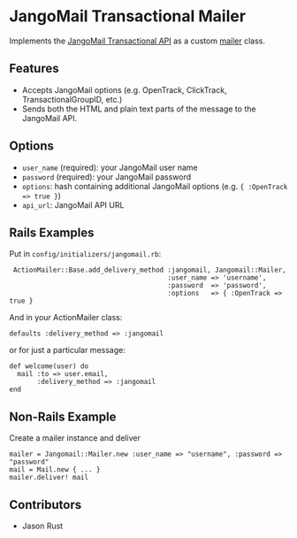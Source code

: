 # JangoMail Transactional Mailer
Implements the [JangoMail Transactional API](http://api.jangomail.com/api.asmx?op=SendTransactionalEmail) as a
custom [mailer](https://github.com/mikel/mail) class.

## Features
- Accepts JangoMail options (e.g. OpenTrack, ClickTrack, TransactionalGroupID, etc.)
- Sends both the HTML and plain text parts of the message to the JangoMail API.

## Options
- `user_name` (required): your JangoMail user name
- `password` (required): your JangoMail password
- `options`: hash containing additional JangoMail options (e.g. `{ :OpenTrack => true }`)
- `api_url`: JangoMail API URL

## Rails Examples
Put in `config/initializers/jangomail.rb`:

     ActionMailer::Base.add_delivery_method :jangomail, Jangomail::Mailer,
                                            :user_name => 'username',
                                            :password  => 'password',
                                            :options   => { :OpenTrack => true }

And in your ActionMailer class:

    defaults :delivery_method => :jangomail

or for just a particular message:

    def welcome(user) do
      mail :to => user.email,
           :delivery_method => :jangomail
    end

## Non-Rails Example
Create a mailer instance and deliver

    mailer = Jangomail::Mailer.new :user_name => "username", :password => "password"
    mail = Mail.new { ... }
    mailer.deliver! mail
    
## Contributors
- Jason Rust
